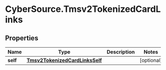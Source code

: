 # CyberSource.Tmsv2TokenizedCardLinks

## Properties
Name | Type | Description | Notes
------------ | ------------- | ------------- | -------------
**self** | [**Tmsv2TokenizedCardLinksSelf**](Tmsv2TokenizedCardLinksSelf.md) |  | [optional] 


